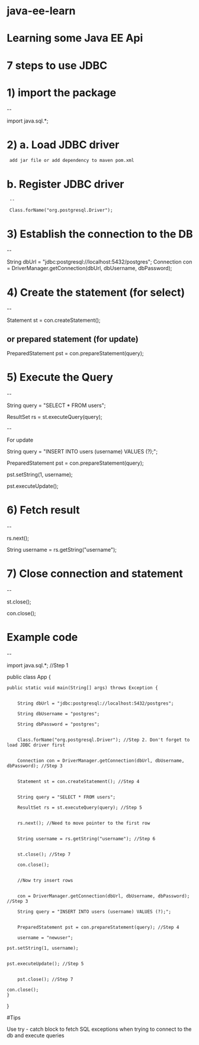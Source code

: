 # java-ee-learn

# Learning some Java EE Api

# 7 steps to use JDBC

# 1) import the package
--

import java.sql.*;

# 2) a. Load JDBC driver
     add jar file or add dependency to maven pom.xml
#    b. Register JDBC driver
     --
     
     Class.forName("org.postgresql.Driver");

# 3) Establish the connection to the DB
--

String dbUrl = "jdbc:postgresql://localhost:5432/postgres";
Connection con = DriverManager.getConnection(dbUrl, dbUsername, dbPassword);

# 4) Create the statement (for select)
--

Statement st = con.createStatement();

or prepared statement (for update)
--

PreparedStatement pst = con.prepareStatement(query);

# 5) Execute the Query
--

String query = "SELECT * FROM users";

ResultSet rs = st.executeQuery(query);

--

For update

String query = "INSERT INTO users (username) VALUES (?);";

PreparedStatement pst = con.prepareStatement(query);

pst.setString(1, username);

pst.executeUpdate();

# 6) Fetch result
--

rs.next();

String username = rs.getString("username");

# 7) Close connection and statement
--

st.close();

con.close();

# Example code
--

import java.sql.*; //Step 1

public class App {

    public static void main(String[] args) throws Exception {
    
    
        String dbUrl = "jdbc:postgresql://localhost:5432/postgres";
	
		String dbUsername = "postgres";
		
		String dbPassword = "postgres";


        Class.forName("org.postgresql.Driver"); //Step 2. Don't forget to load JDBC driver first


        Connection con = DriverManager.getConnection(dbUrl, dbUsername, dbPassword); //Step 3
	
	
        Statement st = con.createStatement(); //Step 4


        String query = "SELECT * FROM users";
	
        ResultSet rs = st.executeQuery(query); //Step 5


        rs.next(); //Need to move pointer to the first row
	
	
        String username = rs.getString("username"); //Step 6


        st.close(); //Step 7
	
        con.close();


        //Now try insert rows
	
	
        con = DriverManager.getConnection(dbUrl, dbUsername, dbPassword); //Step 3

        String query = "INSERT INTO users (username) VALUES (?);";
	
	
        PreparedStatement pst = con.prepareStatement(query); //Step 4

        username = "newuser";
	
	pst.setString(1, username);
	
	
	pst.executeUpdate(); //Step 5


        pst.close(); //Step 7
	
	con.close();
    }
}

#Tips

Use try - catch block to fetch SQL exceptions when trying to connect to the db and execute queries

